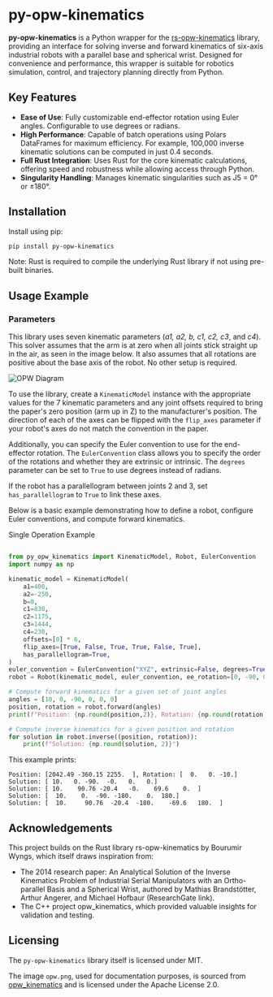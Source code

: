# py-opw-kinematics

**py-opw-kinematics** is a Python wrapper for the [rs-opw-kinematics](https://github.com/bourumir-wyngs/rs-opw-kinematics) library, providing an interface for solving inverse and forward kinematics of six-axis industrial robots with a parallel base and spherical wrist. Designed for convenience and performance, this wrapper is suitable for robotics simulation, control, and trajectory planning directly from Python.

## Key Features

- **Ease of Use**: Fully customizable end-effector rotation using Euler angles. Configurable to use degrees or radians.
- **High Performance**: Capable of batch operations using Polars DataFrames for maximum efficiency. For example, 100,000 inverse kinematic solutions can be computed in just 0.4 seconds.
- **Full Rust Integration**: Uses Rust for the core kinematic calculations, offering speed and robustness while allowing access through Python.
- **Singularity Handling**: Manages kinematic singularities such as J5 = 0° or ±180°.

## Installation

Install using pip:

```sh
pip install py-opw-kinematics
```


Note: Rust is required to compile the underlying Rust library if not using pre-built binaries.

## Usage Example

### Parameters

This library uses seven kinematic parameters (_a1, a2, b, c1, c2, c3_, and _c4_). This solver assumes that the arm is at zero when all joints stick straight up in the air, as seen in the image below. It also assumes that all
rotations are positive about the base axis of the robot. No other setup is required.

![OPW Diagram](https://bourumir-wyngs.github.io/rs-opw-kinematics/documentation/opw.gif)
<!-- ![OPW Diagram](documentation/opw.gif) -->

To use the library, create a `KinematicModel` instance with the appropriate values for the 7
kinematic parameters and any joint offsets required to bring the paper's zero position (arm up in Z) to the
manufacturer's position. The direction of each of the axes can be flipped with the `flip_axes` parameter if your robot's axes do not match the convention in the paper.

Additionally, you can specify the Euler convention to use for the end-effector rotation. The `EulerConvention` class allows you to specify the order of the rotations and whether they are extrinsic or intrinsic. The `degrees` parameter can be set to `True` to use degrees instead of radians.

If the robot has a parallellogram between joints 2 and 3, set `has_parallellogram` to `True` to link these axes. 

Below is a basic example demonstrating how to define a robot, configure Euler conventions, and compute forward kinematics.

Single Operation Example
    
```python

from py_opw_kinematics import KinematicModel, Robot, EulerConvention
import numpy as np

kinematic_model = KinematicModel(
    a1=400,
    a2=-250,
    b=0,
    c1=830,
    c2=1175,
    c3=1444,
    c4=230,
    offsets=[0] * 6,
    flip_axes=[True, False, True, True, False, True],
    has_parallellogram=True,
)
euler_convention = EulerConvention("XYZ", extrinsic=False, degrees=True)
robot = Robot(kinematic_model, euler_convention, ee_rotation=[0, -90, 0])

# Compute forward kinematics for a given set of joint angles
angles = [10, 0, -90, 0, 0, 0]
position, rotation = robot.forward(angles)
print(f"Position: {np.round(position,2)}, Rotation: {np.round(rotation,2)}")

# Compute inverse kinematics for a given position and rotation
for solution in robot.inverse((position, rotation)):
    print(f"Solution: {np.round(solution, 2)}")

```
This example prints:
    
```
Position: [2042.49 -360.15 2255.  ], Rotation: [  0.   0. -10.]
Solution: [ 10.   0. -90.  -0.   0.   0.]
Solution: [ 10.    90.76 -20.4   -0.    69.6    0.  ]
Solution: [  10.    0.  -90. -180.    0.  180.]
Solution: [  10.     90.76  -20.4  -180.    -69.6   180.  ]
```

## Acknowledgements

This project builds on the Rust library rs-opw-kinematics by Bourumir Wyngs, which itself draws inspiration from:

- The 2014 research paper: An Analytical Solution of the Inverse Kinematics Problem of Industrial Serial Manipulators with an Ortho-parallel Basis and a Spherical Wrist, authored by Mathias Brandstötter, Arthur Angerer, and Michael Hofbaur (ResearchGate link).
- The C++ project opw_kinematics, which provided valuable insights for validation and testing.


## Licensing

The `py-opw-kinematics` library itself is licensed under MIT.

The image `opw.png`, used for documentation purposes, is sourced from [opw_kinematics](https://github.com/Jmeyer1292/opw_kinematics) and is licensed under the Apache License 2.0. 
